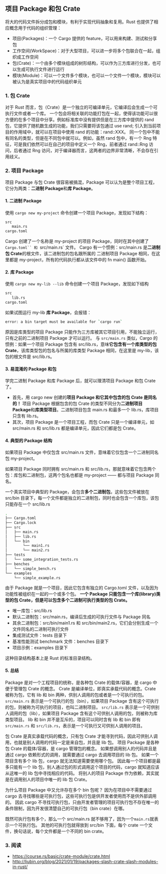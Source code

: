 ## 项目 Package 和包 Crate

将大的代码文件拆分成包和模块，有利于实现代码抽象和复用。Rust 也提供了相应概念用于代码的组织管理：

- 项目(Packages)：一个 Cargo 提供的 feature，可以用来构建、测试和分享包
- 工作空间(WorkSpace)：对于大型项目，可以进一步将多个包联合在一起，组织成工作空间
- 包(Crate)：一个由多个模块组成的树形结构，可以作为三方库进行分发，也可以生成可执行文件进行运行
- 模块(Module)：可以一个文件多个模块，也可以一个文件一个模块，模块可以被认为是真实项目中的代码组织单元

### 1. 包 Crate

对于 Rust 而言，包（Crate）是一个独立的可编译单元，它编译后会生成一个可执行文件或者一个库。
一个包会将相关联的功能打包在一起，使得该功能可以很方便的在多个项目中分享。例如标准库中没有提供但是在三方库中提供的 rand 包，它提供了随机数生成的功能，我们只需要将该包通过 use rand; 引入到当前项目的作用域中，就可以在项目中使用 rand 的功能：rand::XXX。
同一个包中不能有同名的类型，但是在不同包中就可以。例如，虽然 rand 包中，有一个 Rng 特征，可是我们依然可以在自己的项目中定义一个 Rng，前者通过 rand::Rng 访问，后者通过 Rng 访问，对于编译器而言，这两者的边界非常清晰，不会存在引用歧义。

### 2. 项目 Package

项目 Package 与包 Crate 很容易被搞混，Package 可以认为是整个项目工程，它分为两类：**二进制 Package**和**库 Package**。

#### 1. 二进制 Package

使用 `cargo new my-project` 命令创建一个项目 Package，发现如下结构：

```sh
src
   main.rs
cargo.toml
```

Cargo 创建了一个名称是 my-project 的项目 Package，同时在其中创建了 ` Cargo.toml`` 和  `src/main.rs` 文件。
Cargo 有一个惯例：src/main.rs 是**二进制包 Crate**的根文件，该二进制包的包名跟所属的 二进制项目 Package 相同，在这里都是 my-project，所有的代码执行都从该文件中的 fn main() 函数开始。

#### 2. 库 Package

使用 `cargo new my-lib --lib` 命令创建一个项目 Package，发现如下结构

```sh
src
   lib.rs
cargo.toml
```

如果试图运行 my-lib **库 Package**，会报错：

```sh
error: a bin target must be available for `cargo run`
```

原因是库类型的项目 Package 只能作为三方库被其它项目引用，不能独立运行，只有之前的二进制项目 Package 才可以运行。
与 `src/main.rs` 类似，Cargo 的惯例：如果一个项目 Package 包含有 src/lib.rs，意味**它包含有一个库类型的包 Crate**，该库类型包的包名与所属的库类型 Package 相同，在这里是 my-lib，该包的根文件是 src/lib.rs。

#### 3. 易混淆的 Package 和包

学完二进制 Package 和库 Package 后，就可以理清项目 Package 和包 Crate 了。

- 首先，用 cargo new 创建的**项目 Package 和它其中包含的包 Crate 是同名的！** 项目 Package 根据包含的包 Crate 的类型不同分为**二进制项目 Package**和**库类型项目**。二进制项目包含 main.rs 和最多一个 lib.rs，库项目只含有 lib.rs。
- 其次，项目 Package 是一个项目工程，而包 Crate 只是一个编译单元，如 src/main.rs 和 src/lib.rs 都是编译单元，因此它们都是包 Crate。

#### 4. 典型的 Package 结构

如果项目 Package 中仅包含 src/main.rs 文件，意味着它仅包含一个二进制同名包 my-project。

如果项目 Package 同时拥有 src/main.rs 和 src/lib.rs，那就意味着它包含两个包：库包和二进制包，这两个包名也都是 my-project —— 都与项目 Package 同名。

一个真实项目中典型的 Package，会包含**多个二进制包**，这些包文件被放在 src/bin 目录下，每一个文件都是独立的二进制包，同时也会包含一个库包，该包只能存在一个 src/lib.rs

```sh
.
├── Cargo.toml
├── Cargo.lock
├── src
│   ├── main.rs
│   ├── lib.rs
│   └── bin
│       └── main1.rs
│       └── main2.rs
├── tests
│   └── some_integration_tests.rs
├── benches
│   └── simple_bench.rs
└── examples
    └── simple_example.rs
```

由于 Package 就是一个项目，因此它包含有独立的 Cargo.toml 文件，以及因为功能性被组织在一起的一个或多个包。
**一个 Package 只能包含一个库(library)类型的包 Crate，但是可以包含多个二进制可执行类型的包 Crate。**

- 唯一库包：src/lib.rs
- 默认二进制包：src/main.rs，编译后生成的可执行文件与 Package 同名
- 其余二进制包：src/bin/main1.rs 和 src/bin/main2.rs，它们会分别生成一个文件同名的二进制可执行文件
- 集成测试文件：tests 目录下
- 基准性能测试 benchmark 文件：benches 目录下
- 项目示例：examples 目录下

这种目录结构基本上是 Rust 的标准目录结构。

#### 5. 总结

Package 是对一个工程项目的统称，是各种包 Crate 的载体/容器，是 cargo 中便于管理包 Crate 的概念。
Crate 是编译单位，即真实承载代码的概念。Crate 被称为包，它有 lib 和 bin 两种，供别人调用的包或者是一个可执行的包。
`src/main.rs` 表示是一个可执行的包（bin），如果项目 Package 含有这个可执行的包，则被称为可执行的项目，也叫二进制项目。
`src/lib.rs` 表示是一个可供别人调用的包（lib），如果项目 Package 含有这个可供别人调用的包，则被称为库类型项目。
lib 和 bin 并不是互斥的，项目可以同时含有 lib 和 bin 即有 `src/main.rs` 和 `src/lib.rs`，表示是一个可执行又可供别人调用的项目。

包 Crate 是真实承载代码的概念，只有包 Crate 才能寻到代码，因此可供别人调用，也就是别人调用的代码一定是来自包，并且是 lib 包。
项目 Package 是各种包 Crate 的载体/容器，是 cargo 管理包的概念。
如果想调用别人的代码并且是通过 cargo 依赖形式的调用，就需要通过 cargo 去调用项目的 lib 包。
如果一个项目含有多个 lib 包，cargo 就无法知道需要使用哪个包。
因此每一个项目都是最多只能有一个 lib 包，别人通过包的形式调用这个项目的代码，cargo 就知道应该从这唯一的 lib 包中寻找相应的代码。
将别人的项目 Package 作为依赖，其实就是在调用别人的项目中唯一的 lib 包 Crate。

为什么项目 Package 中又允许存在多个 bin 包呢？
因为在项目中不需要通过 cargo 去寻找哪些是可执行包，这些可执行包是供开发者使用而不是供外部调用的。
因此 cargo 不寻找可执行包，只由开发者管理的项目可执行包不存在唯一的条件限制，因为开发很清楚自己的可执行包（bin crate）在哪。

既然可执行包有多个，那么一个 src/main.rs 就不够用了，因为一个`main.rs`就表示一个可执行包。
其他的可执行包就得放到 src/bin 下面，每个 crate 一个文件，换句话说，每个文件都是一个不同的 bin crate。

### 3. 阅读

- https://course.rs/basic/crate-module/crate.html
- http://liubin.org/blog/2021/01/19/packages-slash-crate-slash-modules-in-rust/
